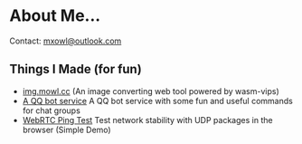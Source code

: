 About Me...
===

Contact: mxowl@outlook.com

## Things I Made (for fun)

- [img.mowl.cc](https://img.mowl.cc/) (An image converting web tool powered by wasm-vips)
- [A QQ bot service](https://witnessbot.mxowl.com/) A QQ bot service with some fun and useful commands for chat groups
- [WebRTC Ping Test](https://udp-ping.dev.mxowl.com/) Test network stability with UDP packages in the browser (Simple Demo)
